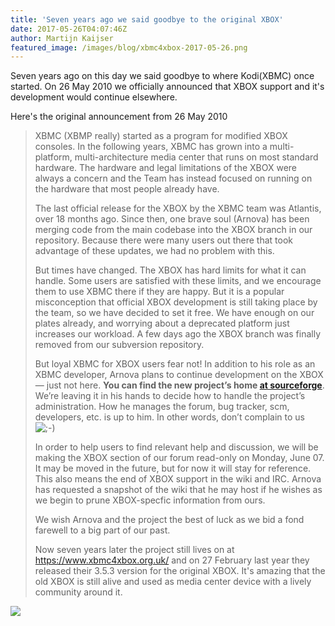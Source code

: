 ```yaml
---
title: 'Seven years ago we said goodbye to the original XBOX'
date: 2017-05-26T04:07:46Z
author: Martijn Kaijser
featured_image: /images/blog/xbmc4xbox-2017-05-26.png
---
```

Seven years ago on this day we said goodbye to where Kodi(XBMC) once started. On 26 May 2010 we officially announced that XBOX support and it's development would continue elsewhere.

 Here's the original announcement from 26 May 2010

 
> XBMC (XBMP really) started as a program for modified XBOX consoles. In the following years, XBMC has grown into a multi-platform, multi-architecture media center that runs on most standard hardware. The hardware and legal limitations of the XBOX were always a concern and the Team has instead focused on running on the hardware that most people already have.
> 
>  The last official release for the XBOX by the XBMC team was Atlantis, over 18 months ago. Since then, one brave soul (Arnova) has been merging code from the main codebase into the XBOX branch in our repository. Because there were many users out there that took advantage of these updates, we had no problem with this.
> 
>  But times have changed. The XBOX has hard limits for what it can handle. Some users are satisfied with these limits, and we encourage them to use XBMC there if they are happy. But it is a popular misconception that official XBOX development is still taking place by the team, so we have decided to set it free. We have enough on our plates already, and worrying about a deprecated platform just increases our workload. A few days ago the XBOX branch was finally removed from our subversion repository.
> 
>  But loyal XBMC for XBOX users fear not! In addition to his role as an XBMC developer, Arnova plans to continue development on the XBOX — just not here. **You can find the new project’s home [at sourceforge](https://sourceforge.net/projects/xbmc4xbox/)**. We’re leaving it in his hands to decide how to handle the project’s administration. How he manages the forum, bug tracker, scm, developers, etc. is up to him. In other words, don’t complain to us ![;-)](https://kodi.tv/sites/default/files/uploads/icon_wink.gif)
> 
>  In order to help users to find relevant help and discussion, we will be making the XBOX section of our forum read-only on Monday, June 07. It may be moved in the future, but for now it will stay for reference. This also means the end of XBOX support in the wiki and IRC. Arnova has requested a snapshot of the wiki that he may host if he wishes as we begin to prune XBOX-specfic information from ours.
> 
>  We wish Arnova and the project the best of luck as we bid a fond farewell to a big part of our past.
> 
>   Now seven years later the project still lives on at <https://www.xbmc4xbox.org.uk/> and on 27 February last year they released their 3.5.3 version for the original XBOX. It's amazing that the old XBOX is still alive and used as media center device with a lively community around it.

  

 [![](https://www.xbmc4xbox.org.uk/wordpress/wp-content/themes/inove/img/xbmc4xbox.png)](https://www.xbmc4xbox.org.uk/)  

  

  

 